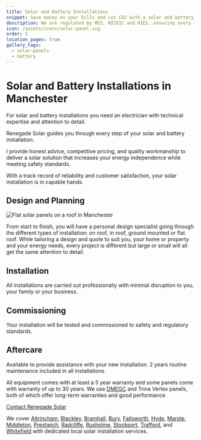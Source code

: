 ```yaml
---
title: Solar and Battery Installations
snippet: Save money on your bills and cut CO2 with a solar and battery combo.
description: We are regulated by MCS, NICEIC and HIES, ensuring every system we install is completed to the highest standard.
icon: /assets/icons/solar-panel.svg
order: 1
location_pages: true
gallery_tags:
  - solar-panels
  - battery
---
```


# Solar and Battery Installations in Manchester

For solar and battery installations you need an electrician with technical expertise and attention to detail.

Renegade Solar guides you through every step of your solar and battery installation.

I provide honest advice, competitive pricing, and quality workmanship to deliver a solar solution that increases your energy independence while meeting safety standards.

With a track record of reliability and customer satisfaction, your solar installation is in capable hands.

## Design and Planning

<div class="center-right">
  <img src="/assets/photos/flat-solar-panels.jpg" alt="Flat solar panels on a roof in Manchester" eleventy:ignore />
</div>

From start to finish, you will have a personal design specialist going through the different types of installation: on roof, in roof, ground mounted or flat roof. While tailoring a design and quote to suit you, your home or property and your energy needs, every project is different but large or small will all get the same attention to detail.

## Installation

All installations are carried out professionally with minimal disruption to you, your family or your business.

## Commissioning

Your installation will be tested and commissioned to safety and regulatory standards.

## Aftercare

Available to provide assistance with your new installation. 2 years routine maintenance included in all installations.

All equipment comes with at least a 5 year warranty and some panels come with warranty of up to 30 years. We use [DMEGC](/dmegc-solar-panel-installer-manchester/) and Trina Vertex panels, both of which offer long-term warranties and good performance.

<a class="btn primary-btn" href="/contact/">Contact Renegade Solar</a>

We cover [Altrincham](/solar-panel-installer-altrincham/), [Blackley](/solar-panel-installer-blackley/), [Bramhall](/solar-panel-installer-bramhall/), [Bury](/solar-panel-installer-bury/), [Failsworth](/solar-panel-installer-failsworth/), [Hyde](/solar-panel-installer-hyde/), [Marple](/solar-panel-installer-marple/), [Middleton](/solar-panel-installer-middleton/), [Prestwich](/solar-panel-installer-prestwich/), [Radcliffe](/solar-panel-installer-radcliffe/), [Rusholme](/solar-panel-installer-rusholme/), [Stockport](/solar-panel-installer-stockport/), [Trafford](/solar-panel-installer-trafford/), and [Whitefield](/solar-panel-installer-whitefield/) with dedicated local solar installation services.
